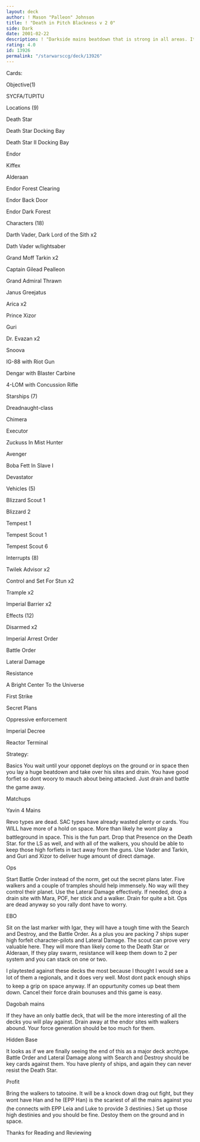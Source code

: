 ```yaml
---
layout: deck
author: ! Mason "Palleon" Johnson
title: ! "Death in Pitch Blackness v 2 0"
side: Dark
date: 2001-02-22
description: ! "Darkside mains beatdown that is strong in all areas. Its Old School with a New Age twist."
rating: 4.0
id: 13926
permalink: "/starwarsccg/deck/13926"
---
```

Cards:

Objective(1)


SYCFA/TUPITU


Locations (9)

Death Star

Death Star Docking Bay

Death Star II Docking Bay

Endor

Kiffex

Alderaan

Endor Forest Clearing

Endor Back Door

Endor Dark Forest



Characters (18)

Darth Vader, Dark Lord of the Sith x2

Dath Vader w/lightsaber

Grand Moff Tarkin x2

Captain Gilead Pealleon

Grand Admiral Thrawn

Janus Greejatus

Arica x2

Prince Xizor

Guri

Dr. Evazan x2

Snoova

IG-88 with Riot Gun

Dengar with Blaster Carbine

4-LOM with Concussion Rifle


Starships (7)

Dreadnaught-class

Chimera

Executor

Zuckuss In Mist Hunter

Avenger

Boba Fett In Slave I

Devastator


Vehicles (5)

Blizzard Scout 1

Blizzard 2

Tempest 1

Tempest Scout 1

Tempest Scout 6


Interrupts (8)


Twilek Advisor x2

Control and Set For Stun x2

Trample x2

Imperial Barrier x2


Effects (12)


Disarmed x2

Imperial Arrest Order

Battle Order

Lateral Damage

Resistance

A Bright Center To the Universe

First Strike

Secret Plans

Oppressive enforcement

Imperial Decree

Reactor Terminal

Strategy:

Basics You wait until your opponet deploys on the ground or in space then you lay a huge beatdown and take over his sites and drain. You have good forfiet so dont woory to mauch about being attacked. Just drain and battle the game away.


Matchups


Yavin 4 Mains

Revo types are dead. SAC types have already wasted plenty or cards. You WILL have more of a hold on space. More than likely he wont play a battleground in space. This is the fun part. Drop that Presence on the Death Star. for the LS as well, and with all of the walkers, you should be able to keep those high forfiets in tact away from the guns. Use Vader and Tarkin, and Guri and Xizor to deliver huge amount of direct damage.


Ops

Start Battle Order instead of the norm, get out the secret plans later. Five walkers and a couple of tramples should help immensely. No way will they control their planet. Use the Lateral Damage effectively. If needed, drop a drain site with Mara, POF, her stick and a walker. Drain for quite a bit. Ops are dead anyway so you rally dont have to worry.


EBO

Sit on the last marker with Igar, they will have a tough time with the Search and Destroy, and the Battle Order. As a plus you are packing 7 ships super high forfeit character-pilots and Lateral Damage. The scout can prove very valuable here. They will more than likely come to the Death Star or Alderaan, If they play swarm, resistance will keep them down to 2 per system and you can stack on one or two.

I playtested against these decks the most because I thought I would see a lot of them a regionals, and it does very well. Most dont pack enough ships to keep a grip on space anyway. If an oppurtunity comes up beat them down. Cancel their force drain bounuses and this game is easy.


Dagobah mains

If they have an only battle deck, that will be the more interesting of all the decks you will play against. Drain away at the endor sites with walkers abound. Your force generation should be too much for them.


Hidden Base

It looks as if we are finally seeing the end of this as a major deck archtype. Battle Order and Lateral Damage along with Search and Destroy should be key cards against them. You have plenty of ships, and again they can never resist the Death Star.


Profit

Bring the walkers to tatooine. It will be a knock down drag out fight, but they wont have Han and he (EPP Han) is the scariest of all the mains against you (he connects with EPP Leia and Luke to provide 3 destinies.) Set up those high destinies and you should be fine. Destoy them on the ground and in space.


Thanks for Reading and Reviewing 
